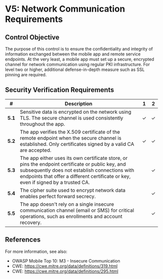 # V5: Network Communication Requirements

## Control Objective

The purpose of this control is to ensure the confidentiality and integrity of information exchanged between the mobile app and remote service endpoints. At the very least, a mobile app must set up a secure, encrypted channel for network communication using regular PKI infrastructure. For level two or higher, additional defense-in-depth measure such as SSL pinning are required.

## Security Verification Requirements

| # | Description | 1 | 2 |
| --- | --- | --- | --- |
| **5.1** | Sensitive data is encrypted on the network using TLS. The secure channel is used consistently throughout the app. | ✓ | ✓ |
| **5.2** | The app verifies the X.509 certificate of the remote endpoint when the secure channel is established. Only certificates signed by a valid CA are accepted. | ✓ | ✓ |
| **5.3** | The app either uses its own certificate store, or pins the endpoint certificate or public key, and subsequently does not establish connections with endpoints that offer a different certificate or key, even if signed by a trusted CA. |   | ✓ |
| **5.4** | The cipher suite used to encrypt network data enables perfect forward secrecy. |   | ✓ |
| **5.5** | The app doesn't rely on a single insecure communication channel (email or SMS) for critical operations, such as enrollments and account recovery. |  | ✓ |

## References

For more information, see also:

- OWASP Mobile Top 10:  M3 - Insecure Communication
- CWE: https://cwe.mitre.org/data/definitions/319.html
- CWE: https://cwe.mitre.org/data/definitions/295.html

